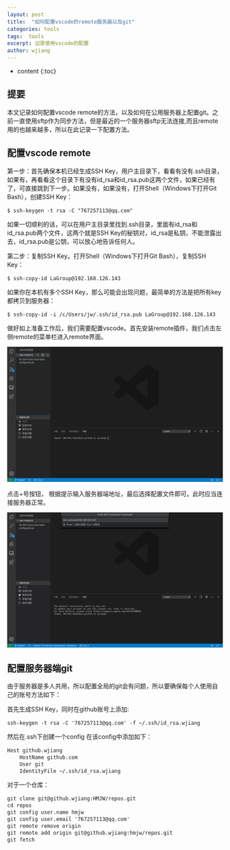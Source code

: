 ```yaml
---
layout: post
title:  "如何配置vscode的remote服务器以及git"
categories: tools
tags:  tools
excerpt: 记录使用vscode的配置
author: wjiang
---
```


* content
{:toc}

## 提要

本文记录如何配置vscode remote的方法，以及如何在公用服务器上配置git。之前一直使用sftp作为同步方法，但是最近的一个服务器sftp无法连接,而且remote用的也越来越多，所以在此记录一下配置方法。

## 配置vscode remote
第一步：首先确保本机已经生成SSH Key，用户主目录下，看看有没有.ssh目录，如果有，再看看这个目录下有没有id_rsa和id_rsa.pub这两个文件，如果已经有了，可直接跳到下一步。如果没有，如果没有，打开Shell（Windows下打开Git Bash），创建SSH Key：

```shell
$ ssh-keygen -t rsa -C "767257113@qq.com"
```

如果一切顺利的话，可以在用户主目录里找到.ssh目录，里面有id_rsa和id_rsa.pub两个文件，这两个就是SSH Key的秘钥对，id_rsa是私钥，不能泄露出去，id_rsa.pub是公钥，可以放心地告诉任何人。

第二步：复制SSH Key。打开Shell（Windows下打开Git Bash），复制SSH Key：

```shell
$ ssh-copy-id LaGroup@192.168.126.143
```

如果你在本机有多个SSH Key，那么可能会出现问题，最简单的方法是把所有key都拷贝到服务器：

```shell
$ ssh-copy-id -i /c/Users/jw/.ssh/id_rsa.pub LaGroup@192.168.126.143
```

做好如上准备工作后，我们需要配置vscode。首先安装remote插件，我们点击左侧remote的菜单栏进入remote界面。

![1](/src/2019-10-25-vscode-remote/1.png)

点击+号按钮，
根据提示输入服务器端地址，最后选择配置文件即可。此时应当连接服务器正常。

![2](/src/2019-10-25-vscode-remote/2.png)


## 配置服务器端git

由于服务器是多人共用，所以配置全局的git会有问题，所以要确保每个人使用自己的账号方法如下：

首先生成SSH Key，同时在github账号上添加:

```shell
ssh-keygen -t rsa -C '767257113@qq.com' -f ~/.ssh/id_rsa.wjiang
```

然后在.ssh下创建一个config
在该config中添加如下：
```shell
Host github.wjiang
    HostName github.com
    User git
    IdentityFile ~/.ssh/id_rsa.wjiang
```

对于一个仓库：

```shell
git clone git@github.wjiang:HMJW/repos.git
cd repos
git config user.name hmjw
git config user.email '767257113@qq.com'
git remote remove origin
git remote add origin git@github.wjiang:hmjw/repos.git
git fetch
```